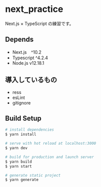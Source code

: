 # next_practice
Next.js × TypeScript の練習です。  

## Depends
- Next.js　^10.2
- Typescript ^4.2.4
- Node.js v12.18.1

## 導入しているもの
- ress
- esLint 
- gitignore

## Build Setup

```bash
# install dependencies
$ yarn install

# serve with hot reload at localhost:3000
$ yarn dev

# build for production and launch server
$ yarn build
$ yarn start

# generate static project
$ yarn generate
```

